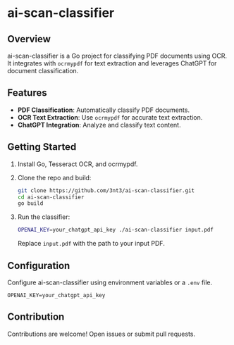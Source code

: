 # ai-scan-classifier

## Overview

ai-scan-classifier is a Go project for classifying PDF documents using OCR. It integrates with `ocrmypdf` for text extraction and leverages ChatGPT for document classification.

## Features

- **PDF Classification**: Automatically classify PDF documents.
- **OCR Text Extraction**: Use `ocrmypdf` for accurate text extraction.
- **ChatGPT Integration**: Analyze and classify text content.

## Getting Started

1. Install Go, Tesseract OCR, and ocrmypdf.
2. Clone the repo and build:

   ```bash
   git clone https://github.com/3nt3/ai-scan-classifier.git
   cd ai-scan-classifier
   go build
   ```

3. Run the classifier:

   ```bash
   OPENAI_KEY=your_chatgpt_api_key ./ai-scan-classifier input.pdf
   ```

   Replace `input.pdf` with the path to your input PDF.

## Configuration

Configure ai-scan-classifier using environment variables or a `.env` file.

```env
OPENAI_KEY=your_chatgpt_api_key
```

## Contribution

Contributions are welcome! Open issues or submit pull requests.
